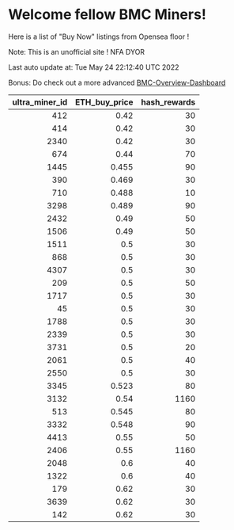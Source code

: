 # Welcome fellow BMC Miners!
Here is a list of "Buy Now" listings from Opensea floor !

Note: This is an unofficial site ! NFA DYOR

Last auto update at: Tue May 24 22:12:40 UTC 2022

Bonus: Do check out a more advanced [BMC-Overview-Dashboard](https://dune.com/defifunk/BMC-Overview-Dashboard)


|   ultra_miner_id |   ETH_buy_price |   hash_rewards |
|-----------------:|----------------:|---------------:|
|              412 |           0.42  |             30 |
|              414 |           0.42  |             30 |
|             2340 |           0.42  |             30 |
|              674 |           0.44  |             70 |
|             1445 |           0.455 |             90 |
|              390 |           0.469 |             30 |
|              710 |           0.488 |             10 |
|             3298 |           0.489 |             90 |
|             2432 |           0.49  |             50 |
|             1506 |           0.49  |             50 |
|             1511 |           0.5   |             30 |
|              868 |           0.5   |             30 |
|             4307 |           0.5   |             30 |
|              209 |           0.5   |             50 |
|             1717 |           0.5   |             30 |
|               45 |           0.5   |             30 |
|             1788 |           0.5   |             30 |
|             2339 |           0.5   |             30 |
|             3731 |           0.5   |             20 |
|             2061 |           0.5   |             40 |
|             2550 |           0.5   |             30 |
|             3345 |           0.523 |             80 |
|             3132 |           0.54  |           1160 |
|              513 |           0.545 |             80 |
|             3332 |           0.548 |             90 |
|             4413 |           0.55  |             50 |
|             2406 |           0.55  |           1160 |
|             2048 |           0.6   |             40 |
|             1322 |           0.6   |             40 |
|              179 |           0.62  |             30 |
|             3639 |           0.62  |             30 |
|              142 |           0.62  |             30 |